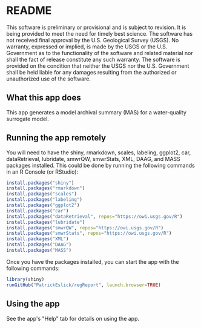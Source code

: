 README
================

This software is preliminary or provisional and is subject to revision. It is being provided to meet the need for timely best science. The software has not received final approval by the U.S. Geological Survey (USGS). No warranty, expressed or implied, is made by the USGS or the U.S. Government as to the functionality of the software and related material nor shall the fact of release constitute any such warranty. The software is provided on the condition that neither the USGS nor the U.S. Government shall be held liable for any damages resulting from the authorized or unauthorized use of the software.

What this app does
------------------

This app generates a model archival summary (MAS) for a water-quality surrogate model.

Running the app remotely
------------------------

You will need to have the shiny, rmarkdown, scales, labeling, ggplot2, car, dataRetrieval, lubridate, smwrQW, smwrStats, XML, DAAG, and MASS packages installed. This could be done by running the following commands in an R Console (or RStudio):

``` r
install.packages("shiny")
install.packages("rmarkdown")
install.packages("scales")
install.packages("labeling")
install.packages("ggplot2")
install.packages("car")
install.packages("dataRetrieval", repos="https://owi.usgs.gov/R")
install.packages("lubridate")
install.packages("smwrQW", repos="https://owi.usgs.gov/R")
install.packages("smwrStats", repos="https://owi.usgs.gov/R")
install.packages("XML")
install.packages("DAAG")
install.packages("MASS")
```

Once you have the packages installed, you can start the app with the following commands:

``` r
library(shiny)
runGitHub("PatrickEslick/regReport", launch.browser=TRUE)
```

Using the app
-------------

See the app's "Help" tab for details on using the app.
